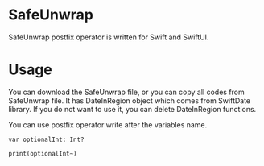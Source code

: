 # SafeUnwrap

SafeUnwrap postfix operator is written for Swift and SwiftUI. 

# Usage

You can download the SafeUnwrap file, or you can copy all codes from SafeUnwrap file. It has DateInRegion object which comes from SwiftDate library. If you do not want to use it, you can delete DateInRegion functions.

You can use postfix operator write after the variables name.

```
var optionalInt: Int?

print(optionalInt~)

```
